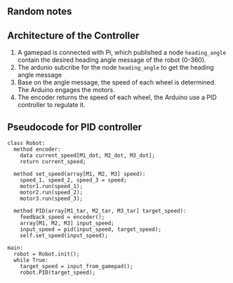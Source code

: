 ## Random notes

## Architecture of the Controller

1. A gamepad is connected with Pi, which published a node `heading_angle` contain the desired heading angle message of the robot (0-360).
2. The ardunio subcribe for the node `heading_angle` to get the heading angle message
3. Base on the angle message, the speed of each wheel is determined. The Arduino engages the motors.
4. The encoder returns the speed of each wheel, the Arduino use a PID controller to regulate it.

## Pseudocode for PID controller
```
class Robot:
  method encoder:
    data current_speed[M1_dot, M2_dot, M3_dot];
    return current_speed;
  
  method set_speed(array[M1, M2, M3] speed):
    speed_1, speed_2, speed_3 = speed;
    motor1.run(speed_1);
    motor2.run(speed_2);
    motor3.run(speed_3);
    
  method PID(array[M1_tar, M2_tar, M3_tar] target_speed):
    feedback_speed = encoder();
    array[M1, M2, M3] input_speed;
    input_speed = pid(input_speed, target_speed);
    self.set_speed(input_speed);
    
main:
  robot = Robot.init();
  while True:
    target_speed = input_from_gamepad();
    robot.PID(target_speed);
```
